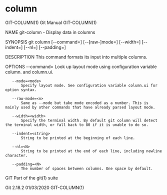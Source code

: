  # column 
GIT-COLUMN(1)                                                                                     Git Manual                                                                                    GIT-COLUMN(1)

NAME
       git-column - Display data in columns

SYNOPSIS
       git column [--command=<name>] [--[raw-]mode=<mode>] [--width=<width>]
                    [--indent=<string>] [--nl=<string>] [--padding=<n>]

DESCRIPTION
       This command formats its input into multiple columns.

OPTIONS
       --command=<name>
           Look up layout mode using configuration variable column.<name> and column.ui.

       --mode=<mode>
           Specify layout mode. See configuration variable column.ui for option syntax.

       --raw-mode=<n>
           Same as --mode but take mode encoded as a number. This is mainly used by other commands that have already parsed layout mode.

       --width=<width>
           Specify the terminal width. By default git column will detect the terminal width, or fall back to 80 if it is unable to do so.

       --indent=<string>
           String to be printed at the beginning of each line.

       --nl=<N>
           String to be printed at the end of each line, including newline character.

       --padding=<N>
           The number of spaces between columns. One space by default.

GIT
       Part of the git(1) suite

Git 2.18.2                                                                                        01/03/2020                                                                                    GIT-COLUMN(1)
